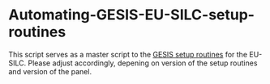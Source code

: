# Automating-GESIS-EU-SILC-setup-routines
This script serves as a master script to the [GESIS setup routines](https://www.gesis.org/en/missy/materials/EU-SILC/setups) for the EU-SILC. Please adjust accordingly, depening on version of the setup routines and version of the panel. 
